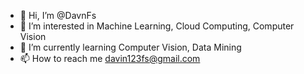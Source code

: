 - 👋 Hi, I’m @DavnFs
- 👀 I’m interested in Machine Learning, Cloud Computing, Computer Vision
- 🌱 I’m currently learning Computer Vision, Data Mining
- 📫 How to reach me davin123fs@gmail.com



